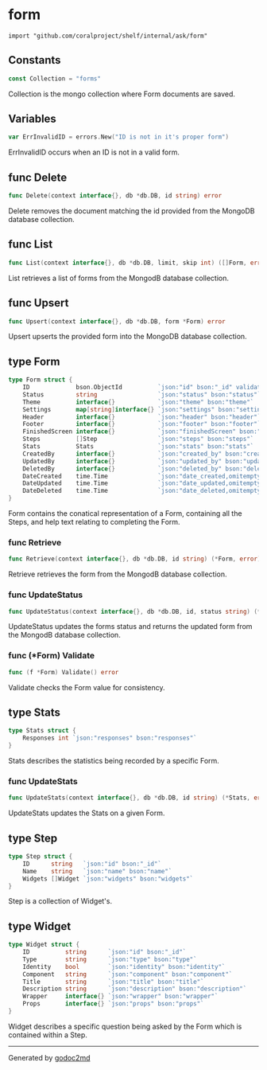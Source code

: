 
# form
    import "github.com/coralproject/shelf/internal/ask/form"




## Constants
``` go
const Collection = "forms"
```
Collection is the mongo collection where Form documents are saved.


## Variables
``` go
var ErrInvalidID = errors.New("ID is not in it's proper form")
```
ErrInvalidID occurs when an ID is not in a valid form.


## func Delete
``` go
func Delete(context interface{}, db *db.DB, id string) error
```
Delete removes the document matching the id provided from the MongoDB
database collection.


## func List
``` go
func List(context interface{}, db *db.DB, limit, skip int) ([]Form, error)
```
List retrieves a list of forms from the MongodB database collection.


## func Upsert
``` go
func Upsert(context interface{}, db *db.DB, form *Form) error
```
Upsert upserts the provided form into the MongoDB database collection.



## type Form
``` go
type Form struct {
    ID             bson.ObjectId          `json:"id" bson:"_id" validate:"required"`
    Status         string                 `json:"status" bson:"status"`
    Theme          interface{}            `json:"theme" bson:"theme"`
    Settings       map[string]interface{} `json:"settings" bson:"settings"`
    Header         interface{}            `json:"header" bson:"header"`
    Footer         interface{}            `json:"footer" bson:"footer"`
    FinishedScreen interface{}            `json:"finishedScreen" bson:"finishedScreen"`
    Steps          []Step                 `json:"steps" bson:"steps"`
    Stats          Stats                  `json:"stats" bson:"stats"`
    CreatedBy      interface{}            `json:"created_by" bson:"created_by"`
    UpdatedBy      interface{}            `json:"updated_by" bson:"updated_by"`
    DeletedBy      interface{}            `json:"deleted_by" bson:"deleted_by"`
    DateCreated    time.Time              `json:"date_created,omitempty" bson:"date_created,omitempty"`
    DateUpdated    time.Time              `json:"date_updated,omitempty" bson:"date_updated,omitempty"`
    DateDeleted    time.Time              `json:"date_deleted,omitempty" bson:"date_deleted,omitempty"`
}
```
Form contains the conatical representation of a Form, containing all the
Steps, and help text relating to completing the Form.









### func Retrieve
``` go
func Retrieve(context interface{}, db *db.DB, id string) (*Form, error)
```
Retrieve retrieves the form from the MongodB database collection.


### func UpdateStatus
``` go
func UpdateStatus(context interface{}, db *db.DB, id, status string) (*Form, error)
```
UpdateStatus updates the forms status and returns the updated form from
the MongodB database collection.




### func (\*Form) Validate
``` go
func (f *Form) Validate() error
```
Validate checks the Form value for consistency.



## type Stats
``` go
type Stats struct {
    Responses int `json:"responses" bson:"responses"`
}
```
Stats describes the statistics being recorded by a specific Form.









### func UpdateStats
``` go
func UpdateStats(context interface{}, db *db.DB, id string) (*Stats, error)
```
UpdateStats updates the Stats on a given Form.




## type Step
``` go
type Step struct {
    ID      string   `json:"id" bson:"_id"`
    Name    string   `json:"name" bson:"name"`
    Widgets []Widget `json:"widgets" bson:"widgets"`
}
```
Step is a collection of Widget's.











## type Widget
``` go
type Widget struct {
    ID          string      `json:"id" bson:"_id"`
    Type        string      `json:"type" bson:"type"`
    Identity    bool        `json:"identity" bson:"identity"`
    Component   string      `json:"component" bson:"component"`
    Title       string      `json:"title" bson:"title"`
    Description string      `json:"description" bson:"description"`
    Wrapper     interface{} `json:"wrapper" bson:"wrapper"`
    Props       interface{} `json:"props" bson:"props"`
}
```
Widget describes a specific question being asked by the Form which is
contained within a Step.

















- - -
Generated by [godoc2md](http://godoc.org/github.com/davecheney/godoc2md)